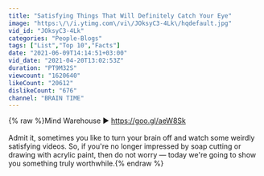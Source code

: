 ```yaml
---
title: "Satisfying Things That Will Definitely Catch Your Eye"
image: "https:\/\/i.ytimg.com\/vi\/JOksyC3-4Lk\/hqdefault.jpg"
vid_id: "JOksyC3-4Lk"
categories: "People-Blogs"
tags: ["List","Top 10","Facts"]
date: "2021-06-09T14:14:51+03:00"
vid_date: "2021-04-20T13:02:53Z"
duration: "PT9M32S"
viewcount: "1620640"
likeCount: "20612"
dislikeCount: "676"
channel: "BRAIN TIME"
---
```

{% raw %}Mind Warehouse ► <a rel="nofollow" target="blank" href="https://goo.gl/aeW8Sk">https://goo.gl/aeW8Sk</a><br /><br />Admit it, sometimes you like to turn your brain off and watch some weirdly satisfying videos. So, if you're no longer impressed by soap cutting or drawing with acrylic paint, then do not worry — today we're going to show you something truly worthwhile.{% endraw %}
